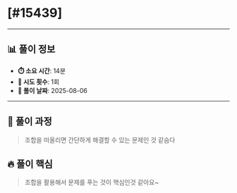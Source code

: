 # [#15439]

---

## 📊 풀이 정보

- **⏱️ 소요 시간**: 14분
- **🔄 시도 횟수**: 1회
- **📅 풀이 날짜**: 2025-08-06

---

## 💭 풀이 과정

> 조합을 떠올리면 간단하게 해결할 수 있는 문제인 것 같슴다

## 🔥 풀이 핵심

> 조합을 활용해서 문제를 푸는 것이 핵심인것 같아요~

